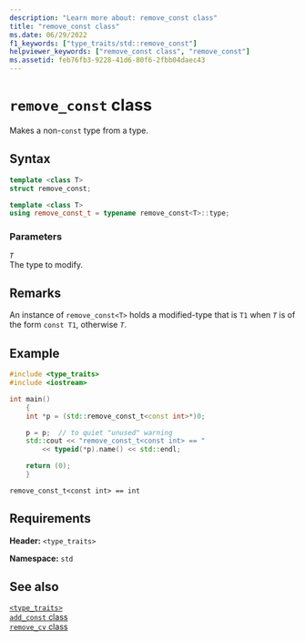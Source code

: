 ```yaml
---
description: "Learn more about: remove_const class"
title: "remove_const class"
ms.date: 06/29/2022
f1_keywords: ["type_traits/std::remove_const"]
helpviewer_keywords: ["remove_const class", "remove_const"]
ms.assetid: feb76fb3-9228-41d6-80f6-2fbb04daec43
---
```

# `remove_const` class

Makes a non-`const` type from a type.

## Syntax

```cpp
template <class T>
struct remove_const;

template <class T>
using remove_const_t = typename remove_const<T>::type;
```

### Parameters

*`T`*\
The type to modify.

## Remarks

An instance of `remove_const<T>` holds a modified-type that is `T1` when *`T`* is of the form `const T1`, otherwise *`T`*.

## Example

```cpp
#include <type_traits>
#include <iostream>

int main()
    {
    int *p = (std::remove_const_t<const int>*)0;

    p = p;  // to quiet "unused" warning
    std::cout << "remove_const_t<const int> == "
        << typeid(*p).name() << std::endl;

    return (0);
    }
```

```Output
remove_const_t<const int> == int
```

## Requirements

**Header:** `<type_traits>`

**Namespace:** `std`

## See also

[`<type_traits>`](../standard-library/type-traits.md)\
[`add_const` class](../standard-library/add-const-class.md)\
[`remove_cv` class](../standard-library/remove-cv-class.md)
